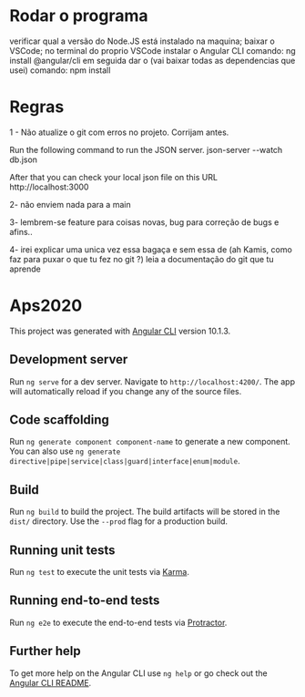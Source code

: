 # Rodar o programa
 verificar qual a versão do Node.JS está instalado na maquina;
baixar o VSCode;
no terminal do proprio VSCode instalar o Angular CLI comando: ng install @angular/cli 
em seguida dar o (vai baixar todas as dependencias que usei) comando: npm install 

# Regras 
1 - Não atualize o git com erros no projeto. Corrijam antes.

Run the following command to run the JSON server.
json-server --watch db.json

After that you can check your local json file on this URL
http://localhost:3000

2- não enviem nada para a main

3- lembrem-se feature para coisas novas, bug para correção de bugs e afins..

4- irei explicar uma unica vez essa bagaça e sem essa de (ah Kamis, como faz para puxar o que tu fez no git ?) leia a documentação do git que tu aprende





# Aps2020

This project was generated with [Angular CLI](https://github.com/angular/angular-cli) version 10.1.3.

## Development server

Run `ng serve` for a dev server. Navigate to `http://localhost:4200/`. The app will automatically reload if you change any of the source files.

## Code scaffolding

Run `ng generate component component-name` to generate a new component. You can also use `ng generate directive|pipe|service|class|guard|interface|enum|module`.

## Build

Run `ng build` to build the project. The build artifacts will be stored in the `dist/` directory. Use the `--prod` flag for a production build.

## Running unit tests

Run `ng test` to execute the unit tests via [Karma](https://karma-runner.github.io).

## Running end-to-end tests

Run `ng e2e` to execute the end-to-end tests via [Protractor](http://www.protractortest.org/).

## Further help

To get more help on the Angular CLI use `ng help` or go check out the [Angular CLI README](https://github.com/angular/angular-cli/blob/master/README.md).
